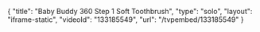 {
    "title": "Baby Buddy 360 Step 1 Soft Toothbrush",
    "type": "solo",
    "layout": "iframe-static",
    "videoId": "133185549",
    "url": "\/tvpembed\/133185549"
}